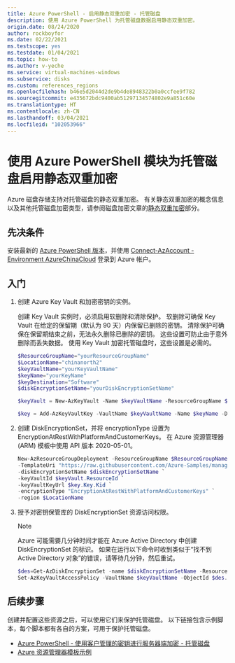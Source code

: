 ```yaml
---
title: Azure PowerShell - 启用静态双重加密 - 托管磁盘
description: 使用 Azure PowerShell 为托管磁盘数据启用静态双重加密。
origin.date: 08/24/2020
author: rockboyfor
ms.date: 02/22/2021
ms.testscope: yes
ms.testdate: 01/04/2021
ms.topic: how-to
ms.author: v-yeche
ms.service: virtual-machines-windows
ms.subservice: disks
ms.custom: references_regions
ms.openlocfilehash: b46e5d2044d2de9b4de8948322b0a0ccfee9f782
ms.sourcegitcommit: e435672bdc9400ab51297134574802e9a851c60e
ms.translationtype: HT
ms.contentlocale: zh-CN
ms.lasthandoff: 03/04/2021
ms.locfileid: "102053966"
---
```

<!--Verified successfully-->
# <a name="use-the-azure-powershell-module-to-enable-double-encryption-at-rest-for-managed-disks"></a>使用 Azure PowerShell 模块为托管磁盘启用静态双重加密

Azure 磁盘存储支持对托管磁盘的静态双重加密。 有关静态双重加密的概念信息以及其他托管磁盘加密类型，请参阅磁盘加密文章的[静态双重加密](../disk-encryption.md#double-encryption-at-rest)部分。

## <a name="prerequisites"></a>先决条件

安装最新的 [Azure PowerShell 版本](https://docs.microsoft.com/powershell/azure/install-az-ps)，并使用 [Connect-AzAccount -Environment AzureChinaCloud](https://docs.microsoft.com/powershell/module/az.accounts/connect-azaccount) 登录到 Azure 帐户。

## <a name="getting-started"></a>入门

1. 创建 Azure Key Vault 和加密密钥的实例。

    创建 Key Vault 实例时，必须启用软删除和清除保护。 软删除可确保 Key Vault 在给定的保留期（默认为 90 天）内保留已删除的密钥。 清除保护可确保在保留期结束之前，无法永久删除已删除的密钥。 这些设置可防止由于意外删除而丢失数据。 使用 Key Vault 加密托管磁盘时，这些设置是必需的。

    <!--CORRECT DEFAULT VALUE IS -EnableSoftDelete -->
    
    ```powershell
    $ResourceGroupName="yourResourceGroupName"
    $LocationName="chinanorth2"
    $keyVaultName="yourKeyVaultName"
    $keyName="yourKeyName"
    $keyDestination="Software"
    $diskEncryptionSetName="yourDiskEncryptionSetName"

    $keyVault = New-AzKeyVault -Name $keyVaultName -ResourceGroupName $ResourceGroupName -Location $LocationName -EnablePurgeProtection

    $key = Add-AzKeyVaultKey -VaultName $keyVaultName -Name $keyName -Destination $keyDestination  
    ```

1. 创建 DiskEncryptionSet，并将 encryptionType 设置为 EncryptionAtRestWithPlatformAndCustomerKeys。 在 Azure 资源管理器 (ARM) 模板中使用 API 版本 2020-05-01。 

    ```powershell
    New-AzResourceGroupDeployment -ResourceGroupName $ResourceGroupName `
    -TemplateUri "https://raw.githubusercontent.com/Azure-Samples/managed-disks-powershell-getting-started/master/DoubleEncryption/CreateDiskEncryptionSetForDoubleEncryption.json" `
    -diskEncryptionSetName $diskEncryptionSetName `
    -keyVaultId $keyVault.ResourceId `
    -keyVaultKeyUrl $key.Key.Kid `
    -encryptionType "EncryptionAtRestWithPlatformAndCustomerKeys" `
    -region $LocationName
    ```

1. 授予对密钥保管库的 DiskEncryptionSet 资源访问权限。

    > [!NOTE]
    > Azure 可能需要几分钟时间才能在 Azure Active Directory 中创建 DiskEncryptionSet 的标识。 如果在运行以下命令时收到类似于“找不到 Active Directory 对象”的错误，请等待几分钟，然后重试。

    ```powershell  
    $des=Get-AzDiskEncryptionSet -name $diskEncryptionSetName -ResourceGroupName $ResourceGroupName
    Set-AzKeyVaultAccessPolicy -VaultName $keyVaultName -ObjectId $des.Identity.PrincipalId -PermissionsToKeys wrapkey,unwrapkey,get
    ```

## <a name="next-steps"></a>后续步骤

创建并配置这些资源之后，可以使用它们来保护托管磁盘。 以下链接包含示例脚本，每个脚本都有各自的方案，可用于保护托管磁盘。

- [Azure PowerShell - 使用客户管理的密钥进行服务器端加密 - 托管磁盘](disks-enable-customer-managed-keys-powershell.md)
- [Azure 资源管理器模板示例](https://github.com/Azure-Samples/managed-disks-powershell-getting-started/tree/master/DoubleEncryption)

<!--Update_Description: update meta properties, wording update, update link-->